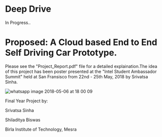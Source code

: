 # Deep Drive

In Progress..

# Proposed: A Cloud based End to End Self Driving Car Prototype.

Please see the "Project_Report.pdf" file for a detailed explaination.The idea of this project has been poster presented at the "Intel Student Ambassador Summit" held at San Fransisco from 22nd - 25th May, 2018 by Srivatsa Sinha.

![whatsapp image 2018-05-06 at 18 00 09](https://user-images.githubusercontent.com/15217992/40598515-bc5b58f6-6265-11e8-994f-eabbe73eeb90.jpeg)

Final Year Project by:

Srivatsa Sinha

Shiladitya Biswas

Birla Institute of Technology, Mesra
 
